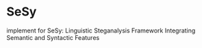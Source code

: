 # SeSy

implement for SeSy: Linguistic Steganalysis Framework Integrating Semantic and Syntactic Features
